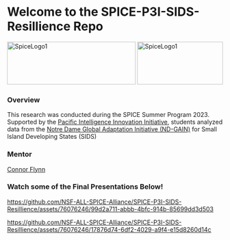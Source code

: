# Welcome to the SPICE-P3I-SIDS-Resillience Repo 

<img src="https://github.com/NSF-ALL-SPICE-Alliance/SPICE-P3I-Climate-Health-NLP/assets/76076246/8ceb8f09-1c92-4ca5-9448-0b1adccf5666" alt="SpiceLogo1" width="300" height="100">



<img src="https://github.com/NSF-ALL-SPICE-Alliance/SPICE-P3I-Climate-Health-NLP/assets/76076246/f85cc48e-c685-4e0a-8453-59c55474f185" alt="SpiceLogo1" width="200" height="100">

### Overview
This research was conducted during the SPICE Summer Program 2023. Supported by the [Pacific Intelligence Innovation Initiative](https://hawaiip3i.org/), students analyzed data from the [Notre Dame Global Adaptation Initiative (ND-GAIN)](https://gain.nd.edu/) for Small Island Developing States (SIDS)





### Mentor 

[Connor Flynn](https://github.com/ConnorFlynn)


### Watch some of the Final Presentations Below!



https://github.com/NSF-ALL-SPICE-Alliance/SPICE-P3I-SIDS-Resillience/assets/76076246/99d2a711-abbb-4bfc-914b-85699dd3d503







https://github.com/NSF-ALL-SPICE-Alliance/SPICE-P3I-SIDS-Resillience/assets/76076246/17876d74-6df2-4029-a9f4-e15d8260d14c

